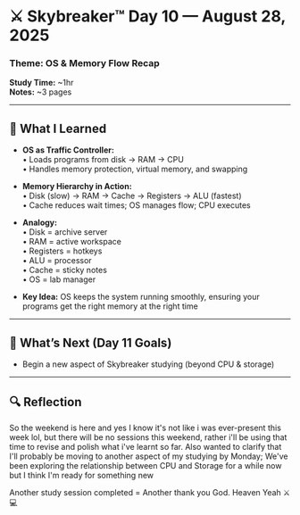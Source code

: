 # ⚔️ Skybreaker™ Day 10 — August 28, 2025

### Theme: OS & Memory Flow Recap
**Study Time:** ~1hr  
**Notes:** ~3 pages  

---

## 🧠 What I Learned

- **OS as Traffic Controller:**  
  • Loads programs from disk → RAM → CPU  
  • Handles memory protection, virtual memory, and swapping  

- **Memory Hierarchy in Action:**  
  • Disk (slow) → RAM → Cache → Registers → ALU (fastest)  
  • Cache reduces wait times; OS manages flow; CPU executes  

- **Analogy:**  
  • Disk = archive server  
  • RAM = active workspace  
  • Registers = hotkeys  
  • ALU = processor  
  • Cache = sticky notes  
  • OS = lab manager  

- **Key Idea:** OS keeps the system running smoothly, ensuring your programs get the right memory at the right time

---

## 🎯 What’s Next (Day 11 Goals)

- Begin a new aspect of Skybreaker studying (beyond CPU & storage)  
    

---

## 🔍 Reflection
So the weekend is here and yes I know it's not like i was ever-present this week lol, but there will be no sessions this weekend, rather i'll be using that time to revise and polish what i've learnt so far.
Also wanted to clarify that I'll probably be moving to another aspect of my studying by Monday; We've been exploring the relationship between CPU and Storage for a while now but I think I'm ready for something new

Another study session completed = Another thank you God. Heaven Yeah ⚔️💻
